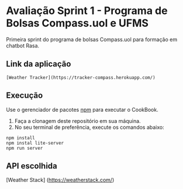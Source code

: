 # Avaliação Sprint 1 - Programa de Bolsas Compass.uol e UFMS
Primeira sprint do programa de bolsas Compass.uol para formação em chatbot Rasa.

## Link da aplicação
```
[Weather Tracker](https://tracker-compass.herokuapp.com/)
```
## Execução 

Use o gerenciador de pacotes [npm](https://nodejs.org/en/) para executar o CookBook.

1. Faça a clonagem deste repositório em sua máquina.
2. No seu terminal de preferência, execute os comandos abaixo:
```
npm install
npm instal lite-server  
npm run server
```
## API escolhida
[Weather Stack] (https://weatherstack.com/)